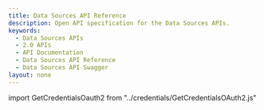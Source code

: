 ```yaml
---
title: Data Sources API Reference
description: Open API specification for the Data Sources APIs.
keywords:
  - Data Sources APIs
  - 2.0 APIs
  - API Documentation
  - Data Sources API Reference
  - Data Sources API Swagger
layout: none
---
```

import GetCredentialsOauth2 from "../credentials/GetCredentialsOAuth2.js"

<GetCredentialsOauth2 />

<RedoclyAPIBlock src="/analytics-2.0-apis/data-sources.json" scrollYOffset={64}/>
